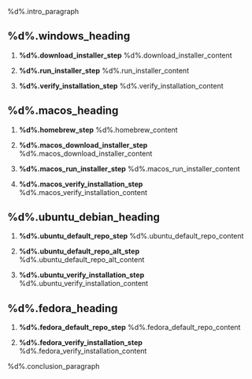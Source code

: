 %d%.intro_paragraph

## %d%.windows_heading

1. **%d%.download_installer_step**
   %d%.download_installer_content

2. **%d%.run_installer_step**
   %d%.run_installer_content

3. **%d%.verify_installation_step**
   %d%.verify_installation_content

## %d%.macos_heading

1. **%d%.homebrew_step**
   %d%.homebrew_content

2. **%d%.macos_download_installer_step**
   %d%.macos_download_installer_content

3. **%d%.macos_run_installer_step**
   %d%.macos_run_installer_content

4. **%d%.macos_verify_installation_step**
   %d%.macos_verify_installation_content

## %d%.ubuntu_debian_heading

1. **%d%.ubuntu_default_repo_step**
   %d%.ubuntu_default_repo_content

2. **%d%.ubuntu_default_repo_alt_step**
   %d%.ubuntu_default_repo_alt_content

3. **%d%.ubuntu_verify_installation_step**
   %d%.ubuntu_verify_installation_content

## %d%.fedora_heading

1. **%d%.fedora_default_repo_step**
   %d%.fedora_default_repo_content

2. **%d%.fedora_verify_installation_step**
   %d%.fedora_verify_installation_content

%d%.conclusion_paragraph